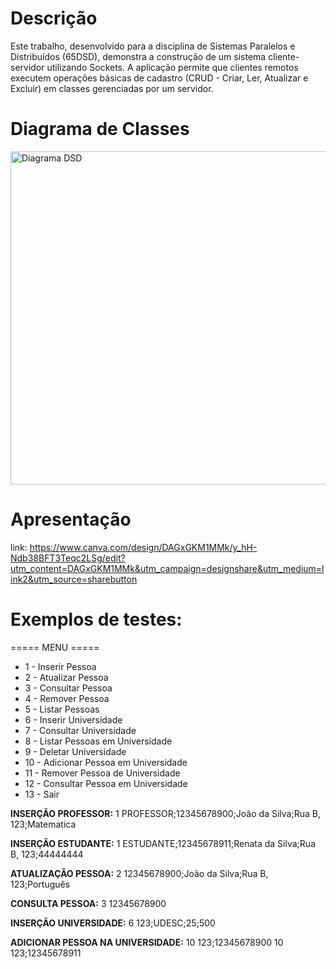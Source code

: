 # Descrição 

Este trabalho, desenvolvido para a disciplina de Sistemas Paralelos e Distribuídos (65DSD), demonstra a construção de um sistema cliente-servidor utilizando Sockets. A aplicação permite que clientes remotos executem operações básicas de cadastro (CRUD - Criar, Ler, Atualizar e Excluir) em classes gerenciadas por um servidor.

# Diagrama de Classes 
<img width="803" height="533" alt="Diagrama DSD" src="https://github.com/user-attachments/assets/826fdb5c-9fbd-481a-9845-230f9cc26fa3" />

# Apresentação
link: https://www.canva.com/design/DAGxGKM1MMk/y_hH-Ndb38BFT3Teqc2LSg/edit?utm_content=DAGxGKM1MMk&utm_campaign=designshare&utm_medium=link2&utm_source=sharebutton

# Exemplos de testes:

===== MENU =====
- 1 - Inserir Pessoa
- 2 - Atualizar Pessoa
- 3 - Consultar Pessoa
- 4 - Remover Pessoa
- 5 - Listar Pessoas
- 6 - Inserir Universidade
- 7 - Consultar Universidade
- 8 - Listar Pessoas em Universidade
- 9 - Deletar Universidade
- 10 - Adicionar Pessoa em Universidade
- 11 - Remover Pessoa de Universidade
- 12 - Consultar Pessoa em Universidade
- 13 - Sair

**INSERÇÃO PROFESSOR:** 
1
PROFESSOR;12345678900;João da Silva;Rua B, 123;Matematica

**INSERÇÃO ESTUDANTE:** 
1
ESTUDANTE;12345678911;Renata da Silva;Rua B, 123;44444444

**ATUALIZAÇÃO PESSOA:**
2
12345678900;João da Silva;Rua B, 123;Português

**CONSULTA PESSOA:**
3
12345678900

**INSERÇÃO UNIVERSIDADE:**
6
123;UDESC;25;500

**ADICIONAR PESSOA NA UNIVERSIDADE:**
10
123;12345678900
10
123;12345678911
